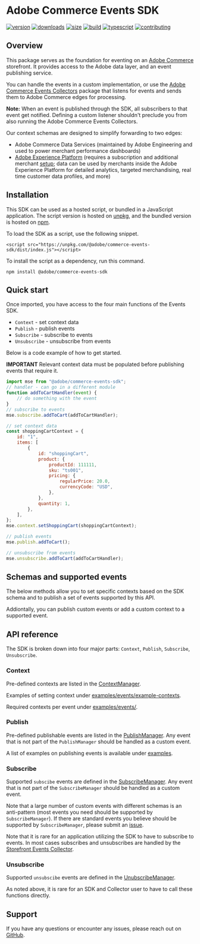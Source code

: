 # Adobe Commerce Events SDK

[![version][version-badge]][npm]
[![downloads][downloads-badge]][npm]
[![size][size-badge]][bundlephobia]
[![build][build-badge]][actions]
[![typescript][typescript-badge]][typescript]
[![contributing][contributing-badge]][contributing]

## Overview

This package serves as the foundation for eventing on an [Adobe Commerce][commerce] storefront. It provides access to the Adobe data layer, and an event publishing service.

You can handle the events in a custom implementation, or use the [Adobe Commerce Events Collectors][collectors] package that listens for events and sends them to Adobe Commerce edges for processing.

**Note:** When an event is published through the SDK, all subscribers to that event get notified. Defining a custom listener shouldn't preclude you from also running the Adobe Commerce Events Collectors.

Our context schemas are designed to simplify forwarding to two edges:

-   Adobe Commerce Data Services (maintained by Adobe Engineering and used to power merchant performance dashboards)
-   [Adobe Experience Platform](https://business.adobe.com/products/experience-platform/adobe-experience-platform.html) (requires a subscription and additional merchant [setup](https://experienceleague.adobe.com/docs/experience-platform/edge/fundamentals/datastreams.html?lang=en); data can be used by merchants inside the Adobe Experience Platform for detailed analytics, targeted merchandising, real time customer data profiles, and more)

## Installation

This SDK can be used as a hosted script, or bundled in a JavaScript application. The script version is hosted on [unpkg][unpkg], and the bundled version is hosted on [npm][npm].

To load the SDK as a script, use the following snippet.

```
<script src="https://unpkg.com/@adobe/commerce-events-sdk/dist/index.js"></script>
```

To install the script as a dependency, run this command.

```shell
npm install @adobe/commerce-events-sdk
```

## Quick start

Once imported, you have access to the four main functions of the Events SDK.

-   `Context` - set context data
-   `Publish` - publish events
-   `Subscribe` - subscribe to events
-   `Unsubscribe` - unsubscribe from events

Below is a code example of how to get started.

**IMPORTANT** Relevant context data must be populated before publishing events that require it.

```javascript
import mse from "@adobe/commerce-events-sdk";
// handler - can go in a different module
function addToCartHandler(event) {
    // do something with the event
}
// subscribe to events
mse.subscribe.addToCart(addToCartHandler);

// set context data
const shoppingCartContext = {
    id: "1",
    items: [
        {
            id: "shoppingCart",
            product: {
                productId: 111111,
                sku: "ts001",
                pricing: {
                    regularPrice: 20.0,
                    currencyCode: "USD",
                },
            },
            quantity: 1,
        },
    ],
};
mse.context.setShoppingCart(shoppingCartContext);

// publish events
mse.publish.addToCart();

// unsubscribe from events
mse.unsubscribe.addToCart(addToCartHandler);
```

## Schemas and supported events

The below methods allow you to set specific contexts based on the SDK schema and to publish a set of events supported by this API.

Addiontally, you can publish custom events or add a custom context to a supported event.

## API reference

The SDK is broken down into four major parts: `Context`, `Publish`, `Subscribe`, `Unsubscribe`.

### Context

Pre-defined contexts are listed in the [ContextManager](./src/ContextManager.ts).

Examples of setting context under [examples/events/example-contexts](../../examples/events/example-contexts/).

Required contexts per event under [examples/events/](../../examples/events/).

### Publish

Pre-defined publishable events are listed in the [PublishManager](./src/PublishManager.ts). Any event that is not part of the `PublishManager` should be handled as a custom event.

A list of examples on publishing events is available under [examples](../../examples/).

### Subscribe

Supported `subscibe` events are defined in the [SubscribeManager](./src/SubscribeManager.ts). Any event that is not part of the `SubscribeManager` should be handled as a custom event.

Note that a large number of custom events with different schemas is an anti-pattern (most events you need should be supported by `SubscribeManager`). If there are standard events you believe should be supported by `SubscribeManager`, please submit an [issue](https://github.com/adobe/commerce-events/issues).

Note that it is rare for an application utilizing the SDK to have to subscribe to events. In most cases subscribes and unsubscribes are handled by the [Storefront Events Collector](../storefront-events-collector/).

### Unsubscribe

Supported `unsubscibe` events are defined in the [UnubscribeManager](./src/UnsubscribeManager.ts).

As noted above, it is rare for an SDK and Collector user to have to call these functions directly.

## Support

If you have any questions or encounter any issues, please reach out on [GitHub][issues].

[npm]: https://npmjs.com/package/@adobe/magento-storefront-events-sdk
[version-badge]: https://img.shields.io/npm/v/@adobe/magento-storefront-events-sdk.svg?style=flat-square
[downloads-badge]: https://img.shields.io/npm/dt/@adobe/magento-storefront-events-sdk?style=flat-square
[bundlephobia]: https://bundlephobia.com/result?p=@adobe/magento-storefront-events-sdk
[size-badge]: https://img.shields.io/bundlephobia/minzip/@adobe/magento-storefront-events-sdk?style=flat-square
[actions]: https://github.com/adobe/commerce-events/actions
[build-badge]: https://img.shields.io/github/workflow/status/adobe/commerce-events/publish-latest?style=flat-square
[typescript]: https://typescriptlang.org/dt/search?search=%40adobe%2Fcommerce-events-sdk
[typescript-badge]: https://img.shields.io/npm/types/@adobe/commerce-events-sdk?style=flat-square
[contributing]: https://github.com/adobe/commerce-events/blob/main/.github/CONTRIBUTING.md
[contributing-badge]: https://img.shields.io/badge/PRs-welcome-success?style=flat-square
[commerce]: https://business.adobe.com/products/magento/magento-commerce.html
[collectors]: https://github.com/adobe/commerce-events/tree/main/packages/storefront-events-collector
[unpkg]: https://unpkg.com/@adobe/magento-storefront-events-sdk/dist/index.js
[issues]: https://github.com/adobe/commerce-events/issues
